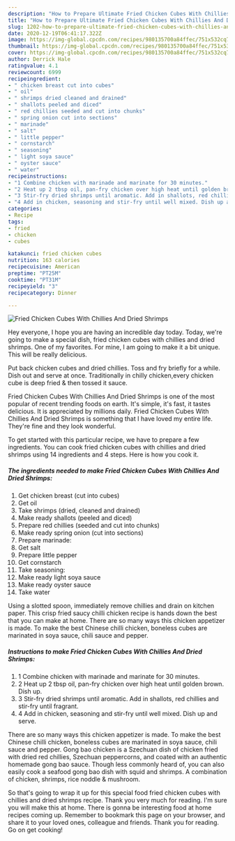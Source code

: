 ```yaml
---
description: "How to Prepare Ultimate Fried Chicken Cubes With Chillies And Dried Shrimps"
title: "How to Prepare Ultimate Fried Chicken Cubes With Chillies And Dried Shrimps"
slug: 1202-how-to-prepare-ultimate-fried-chicken-cubes-with-chillies-and-dried-shrimps
date: 2020-12-19T06:41:17.322Z
image: https://img-global.cpcdn.com/recipes/980135700a84ffec/751x532cq70/fried-chicken-cubes-with-chillies-and-dried-shrimps-recipe-main-photo.jpg
thumbnail: https://img-global.cpcdn.com/recipes/980135700a84ffec/751x532cq70/fried-chicken-cubes-with-chillies-and-dried-shrimps-recipe-main-photo.jpg
cover: https://img-global.cpcdn.com/recipes/980135700a84ffec/751x532cq70/fried-chicken-cubes-with-chillies-and-dried-shrimps-recipe-main-photo.jpg
author: Derrick Hale
ratingvalue: 4.1
reviewcount: 6999
recipeingredient:
- " chicken breast cut into cubes"
- " oil"
- " shrimps dried cleaned and drained"
- " shallots peeled and diced"
- " red chillies seeded and cut into chunks"
- " spring onion cut into sections"
- " marinade"
- " salt"
- " little pepper"
- " cornstarch"
- " seasoning"
- " light soya sauce"
- " oyster sauce"
- " water"
recipeinstructions:
- "1 Combine chicken with marinade and marinate for 30 minutes."
- "2 Heat up 2 tbsp oil, pan-fry chicken over high heat until golden brown. Dish up."
- "3 Stir-fry dried shrimps until aromatic. Add in shallots, red chillies and stir-fry until fragrant."
- "4 Add in chicken, seasoning and stir-fry until well mixed. Dish up and serve."
categories:
- Recipe
tags:
- fried
- chicken
- cubes

katakunci: fried chicken cubes 
nutrition: 163 calories
recipecuisine: American
preptime: "PT25M"
cooktime: "PT31M"
recipeyield: "3"
recipecategory: Dinner

---
```



![Fried Chicken Cubes With Chillies And Dried Shrimps](https://img-global.cpcdn.com/recipes/980135700a84ffec/751x532cq70/fried-chicken-cubes-with-chillies-and-dried-shrimps-recipe-main-photo.jpg)

Hey everyone, I hope you are having an incredible day today. Today, we're going to make a special dish, fried chicken cubes with chillies and dried shrimps. One of my favorites. For mine, I am going to make it a bit unique. This will be really delicious.

Put back chicken cubes and dried chillies. Toss and fry briefly for a while. Dish out and serve at once. Traditionally in chilly chicken,every chicken cube is deep fried &amp; then tossed it sauce.

Fried Chicken Cubes With Chillies And Dried Shrimps is one of the most popular of recent trending foods on earth. It's simple, it's fast, it tastes delicious. It is appreciated by millions daily. Fried Chicken Cubes With Chillies And Dried Shrimps is something that I have loved my entire life. They're fine and they look wonderful.


To get started with this particular recipe, we have to prepare a few ingredients. You can cook fried chicken cubes with chillies and dried shrimps using 14 ingredients and 4 steps. Here is how you cook it.

<!--inarticleads1-->

##### The ingredients needed to make Fried Chicken Cubes With Chillies And Dried Shrimps:

1. Get  chicken breast (cut into cubes)
1. Get  oil
1. Take  shrimps (dried, cleaned and drained)
1. Make ready  shallots (peeled and diced)
1. Prepare  red chillies (seeded and cut into chunks)
1. Make ready  spring onion (cut into sections)
1. Prepare  marinade:
1. Get  salt
1. Prepare  little pepper
1. Get  cornstarch
1. Take  seasoning:
1. Make ready  light soya sauce
1. Make ready  oyster sauce
1. Take  water


Using a slotted spoon, immediately remove chillies and drain on kitchen paper. This crisp fried saucy chilli chicken recipe is hands down the best that you can make at home. There are so many ways this chicken appetizer is made. To make the best Chinese chilli chicken, boneless cubes are marinated in soya sauce, chili sauce and pepper. 

<!--inarticleads2-->

##### Instructions to make Fried Chicken Cubes With Chillies And Dried Shrimps:

1. 1 Combine chicken with marinade and marinate for 30 minutes.
1. 2 Heat up 2 tbsp oil, pan-fry chicken over high heat until golden brown. Dish up.
1. 3 Stir-fry dried shrimps until aromatic. Add in shallots, red chillies and stir-fry until fragrant.
1. 4 Add in chicken, seasoning and stir-fry until well mixed. Dish up and serve.


There are so many ways this chicken appetizer is made. To make the best Chinese chilli chicken, boneless cubes are marinated in soya sauce, chili sauce and pepper. Gong bao chicken is a Szechuan dish of chicken fried with dried red chillies, Szechuan peppercorns, and coated with an authentic homemade gong bao sauce. Though less commonly heard of, you can also easily cook a seafood gong bao dish with squid and shrimps. A combination of chicken, shrimps, rice noddle &amp; mushroom. 

So that's going to wrap it up for this special food fried chicken cubes with chillies and dried shrimps recipe. Thank you very much for reading. I'm sure you will make this at home. There is gonna be interesting food at home recipes coming up. Remember to bookmark this page on your browser, and share it to your loved ones, colleague and friends. Thank you for reading. Go on get cooking!
